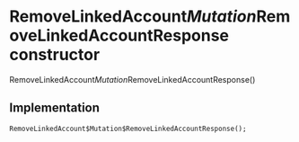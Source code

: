 


# RemoveLinkedAccount$Mutation$RemoveLinkedAccountResponse constructor







RemoveLinkedAccount$Mutation$RemoveLinkedAccountResponse()





## Implementation

```dart
RemoveLinkedAccount$Mutation$RemoveLinkedAccountResponse();
```







